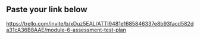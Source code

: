 ## Paste your link below

https://trello.com/invite/b/xDuz5EAL/ATTI9481e1685846337e8b93facd582da31cA36B8AAE/module-6-assessment-test-plan

